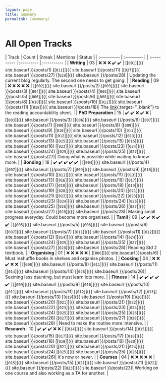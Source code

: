 ```yaml
---
layout: page
title: Summary
permalink: /summary/
---
```

# All Open Tracks

| Track | Count | Streak | Mentions | Status |
| :---------- | :--------- | | :---------- | :--------- | :---------- |
| **Writing**         | 03 | :x: :x: :x: :heavy_check_mark: :heavy_check_mark: | [\[`001`\]]({{ site.baseurl }}/posts/1) [\[`011`\]]({{ site.baseurl }}/posts/11) [\[`027`\]]({{ site.baseurl }}/posts/27) [\[`028`\]]({{ site.baseurl }}/posts/28) | Updating the current blog regularly. The second one needs to get going. |
| **Reading**         | 09 | :x: :x: :x: :x: :x: | [\[`002`\]]({{ site.baseurl }}/posts/2) [\[`003`\]]({{ site.baseurl }}/posts/3) [\[`004`\]]({{ site.baseurl }}/posts/4) [\[`005`\]]({{ site.baseurl }}/posts/5) [\[`006`\]]({{ site.baseurl }}/posts/6) [\[`008`\]]({{ site.baseurl }}/posts/8) [\[`010`\]]({{ site.baseurl }}/posts/10) [\[`011`\]]({{ site.baseurl }}/posts/11) [\[`018`\]]({{ site.baseurl }}/posts/18)| The [link](https://docs.google.com/spreadsheets/d/e/2PACX-1vTNBPS_v6iWKphkLI2sJ5VP91DHs0HaHp_3x7BBs1xobIIhNkgkYJmjdgdcr4PlF0x1BMgKnOXHc6l2/pubhtml?gid=1307999830&single=true){:target="_blank"} to the reading accountability sheet. |
| **PhD Preparation** | 15 | :heavy_check_mark: :heavy_check_mark: :x: :heavy_check_mark: :x: | [\[`003`\]]({{ site.baseurl }}/posts/3) [\[`006`\]]({{ site.baseurl }}/posts/6) [\[`007`\]]({{ site.baseurl }}/posts/7) [\[`008`\]]({{ site.baseurl }}/posts/8) [\[`009`\]]({{ site.baseurl }}/posts/9) [\[`010`\]]({{ site.baseurl }}/posts/10) [\[`011`\]]({{ site.baseurl }}/posts/11) [\[`012`\]]({{ site.baseurl }}/posts/12) [\[`013`\]]({{ site.baseurl }}/posts/13) [\[`015`\]]({{ site.baseurl }}/posts/15) [\[`016`\]]({{ site.baseurl }}/posts/16) [\[`023`\]]({{ site.baseurl }}/posts/23) [\[`024`\]]({{ site.baseurl }}/posts/24) [\[`025`\]]({{ site.baseurl }}/posts/25) [\[`027`\]]({{ site.baseurl }}/posts/27)| Doing what is possible while waiting to know more. |
| **Bonding**         | 18 | :heavy_check_mark: :heavy_check_mark: :heavy_check_mark: :heavy_check_mark: :heavy_check_mark: | [\[`004`\]]({{ site.baseurl }}/posts/4) [\[`007`\]]({{ site.baseurl }}/posts/7) [\[`009`\]]({{ site.baseurl }}/posts/9) [\[`010`\]]({{ site.baseurl }}/posts/10) [\[`011`\]]({{ site.baseurl }}/posts/11) [\[`013`\]]({{ site.baseurl }}/posts/13) [\[`016`\]]({{ site.baseurl }}/posts/16) [\[`017`\]]({{ site.baseurl }}/posts/17) [\[`018`\]]({{ site.baseurl }}/posts/18) [\[`019`\]]({{ site.baseurl }}/posts/19) [\[`020`\]]({{ site.baseurl }}/posts/20) [\[`021`\]]({{ site.baseurl }}/posts/21) [\[`022`\]]({{ site.baseurl }}/posts/22) [\[`023`\]]({{ site.baseurl }}/posts/23) [\[`024`\]]({{ site.baseurl }}/posts/24) [\[`025`\]]({{ site.baseurl }}/posts/25) [\[`026`\]]({{ site.baseurl }}/posts/26) [\[`027`\]]({{ site.baseurl }}/posts/27) [\[`028`\]]({{ site.baseurl }}/posts/28)| Making small progress everyday. Could become more organised. |
| **Tamil**           | 09 | :heavy_check_mark: :heavy_check_mark: :x: :heavy_check_mark: :heavy_check_mark: | [\[`005`\]]({{ site.baseurl }}/posts/5) [\[`006`\]]({{ site.baseurl }}/posts/6) [\[`007`\]]({{ site.baseurl }}/posts/7) [\[`011`\]]({{ site.baseurl }}/posts/11) [\[`012`\]]({{ site.baseurl }}/posts/12) [\[`014`\]]({{ site.baseurl }}/posts/14) [\[`024`\]]({{ site.baseurl }}/posts/24) [\[`025`\]]({{ site.baseurl }}/posts/25) [\[`027`\]]({{ site.baseurl }}/posts/27) [\[`028`\]]({{ site.baseurl }}/posts/28)| Reading Std 2 textbook. |
| **Organising**      | 01 | :x: :x: :x: :x: :x: | [\[`006`\]]({{ site.baseurl }}/posts/6) | Must reshuffle books in shelves and organise photos. |
| **Cooking**         | 04 | :x: :x: :heavy_check_mark: :x: :x: | [\[`008`\]]({{ site.baseurl }}/posts/8) [\[`011`\]]({{ site.baseurl }}/posts/11) [\[`014`\]]({{ site.baseurl }}/posts/14) [\[`026`\]]({{ site.baseurl }}/posts/26)| Seeming less daunting, but must learn lots more. |
| **Fitness**         | 14 | :heavy_check_mark: :heavy_check_mark: :heavy_check_mark: :heavy_check_mark: :heavy_check_mark: | [\[`009`\]]({{ site.baseurl }}/posts/9) [\[`010`\]]({{ site.baseurl }}/posts/10) [\[`011`\]]({{ site.baseurl }}/posts/11) [\[`012`\]]({{ site.baseurl }}/posts/12) [\[`013`\]]({{ site.baseurl }}/posts/13) [\[`019`\]]({{ site.baseurl }}/posts/19) [\[`020`\]]({{ site.baseurl }}/posts/20) [\[`021`\]]({{ site.baseurl }}/posts/21) [\[`022`\]]({{ site.baseurl }}/posts/22) [\[`023`\]]({{ site.baseurl }}/posts/23) [\[`024`\]]({{ site.baseurl }}/posts/24) [\[`025`\]]({{ site.baseurl }}/posts/25) [\[`026`\]]({{ site.baseurl }}/posts/26) [\[`027`\]]({{ site.baseurl }}/posts/27) [\[`028`\]]({{ site.baseurl }}/posts/28) |  Need to make the routine more intensive. |
| **Research**        | 10 | :heavy_check_mark: :heavy_check_mark: :heavy_check_mark: :x: :x: | [\[`014`\]]({{ site.baseurl }}/posts/14) [\[`015`\]]({{ site.baseurl }}/posts/15) [\[`017`\]]({{ site.baseurl }}/posts/17) [\[`018`\]]({{ site.baseurl }}/posts/18) [\[`019`\]]({{ site.baseurl }}/posts/19) [\[`020`\]]({{ site.baseurl }}/posts/20) [\[`021`\]]({{ site.baseurl }}/posts/21) [\[`024`\]]({{ site.baseurl }}/posts/24) [\[`025`\]]({{ site.baseurl }}/posts/25) [\[`026`\]]({{ site.baseurl }}/posts/26)| It's now or never. |
| **Courses**         | 04 | :x: :x: :x: :x: :x: | [\[`015`\]]({{ site.baseurl }}/posts/15) [\[`021`\]]({{ site.baseurl }}/posts/21) [\[`022`\]]({{ site.baseurl }}/posts/22) [\[`023`\]]({{ site.baseurl }}/posts/23)| Working on one course and also working as a TA for another. |
